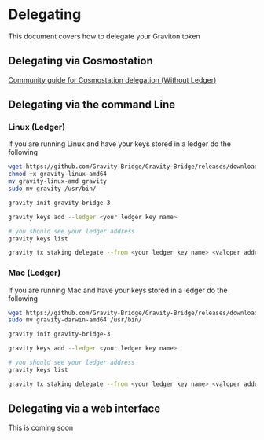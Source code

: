 # Delegating

This document covers how to delegate your Graviton token

## Delegating via Cosmostation

[Community guide for Cosmostation delegation (Without Ledger)](https://stakeking.notion.site/Gravity-Bridge-Delegation-Guide-c9c0ff7b190b45b9a4e6b7a54c62a996)

## Delegating via the command Line

### Linux (Ledger)

If you are running Linux and have your keys stored in a ledger do the following

```bash
wget https://github.com/Gravity-Bridge/Gravity-Bridge/releases/download/v1.3.2/gravity-linux-amd64
chmod +x gravity-linux-amd64
mv gravity-linux-amd gravity
sudo mv gravity /usr/bin/

gravity init gravity-bridge-3

gravity keys add --ledger <your ledger key name>

# you should see your ledger address
gravity keys list

gravity tx staking delegate --from <your ledger key name> <valoper address> <amount> --node https://gravitychain.io:26657 --chain-id gravity-bridge-3
```

### Mac (Ledger)

If you are running Mac and have your keys stored in a ledger do the following

```bash
wget https://github.com/Gravity-Bridge/Gravity-Bridge/releases/download/v1.3.2/gravity-darwin-amd64
sudo mv gravity-darwin-amd64 /usr/bin/

gravity init gravity-bridge-3

gravity keys add --ledger <your ledger key name>

# you should see your ledger address
gravity keys list

gravity tx staking delegate --from <your ledger key name> <valoper address> <amount> --node https://gravitychain.io:26657 --chain-id gravity-bridge-3
```

## Delegating via a web interface

This is coming soon
